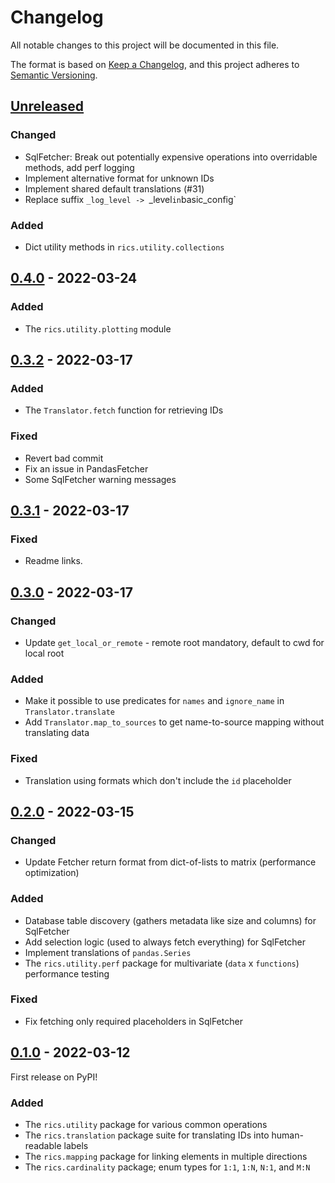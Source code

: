 # Changelog
All notable changes to this project will be documented in this file.

The format is based on [Keep a Changelog](https://keepachangelog.com/en/1.0.0/),
and this project adheres to [Semantic Versioning](https://semver.org/spec/v2.0.0.html).


## [Unreleased]
### Changed
- SqlFetcher: Break out potentially expensive operations into overridable methods, add perf logging
- Implement alternative format for unknown IDs
- Implement shared default translations (#31)
- Replace suffix `_log_level -> `_level` in `basic_config`

### Added
- Dict utility methods in `rics.utility.collections`

## [0.4.0] - 2022-03-24
### Added
- The `rics.utility.plotting` module

## [0.3.2] - 2022-03-17
### Added
- The `Translator.fetch` function for retrieving IDs

### Fixed
- Revert bad commit
- Fix an issue in PandasFetcher
- Some SqlFetcher warning messages

## [0.3.1] - 2022-03-17
### Fixed
- Readme links.

## [0.3.0] - 2022-03-17
### Changed
- Update `get_local_or_remote` - remote root mandatory, default to cwd for local root

### Added
- Make it possible to use predicates for `names` and `ignore_name` in `Translator.translate`
- Add `Translator.map_to_sources` to get name-to-source mapping without translating data

### Fixed
- Translation using formats which don't include the `id` placeholder

## [0.2.0] - 2022-03-15
### Changed
- Update Fetcher return format from dict-of-lists to matrix (performance optimization)

### Added
- Database table discovery (gathers metadata like size and columns) for SqlFetcher
- Add selection logic (used to always fetch everything) for SqlFetcher
- Implement translations of `pandas.Series`
- The `rics.utility.perf` package for multivariate (`data` x `functions`) performance testing

### Fixed
- Fix fetching only required placeholders in SqlFetcher

## [0.1.0] - 2022-03-12
First release on PyPI!

### Added
- The `rics.utility` package for various common operations
- The `rics.translation` package suite for translating IDs into human-readable labels
- The `rics.mapping` package for linking elements in multiple directions
- The `rics.cardinality` package; enum types for `1:1`, `1:N`, `N:1`, and `M:N`

[Unreleased]: https://github.com/rsundqvist/rics/compare/v0.4.0...HEAD
[0.4.0]: https://github.com/rsundqvist/rics/compare/v0.3.2...v0.4.0
[0.3.2]: https://github.com/rsundqvist/rics/compare/v0.3.1...v0.3.2
[0.3.1]: https://github.com/rsundqvist/rics/compare/v0.3.0...v0.3.1
[0.3.0]: https://github.com/rsundqvist/rics/compare/v0.2.0...v0.3.0
[0.2.0]: https://github.com/rsundqvist/rics/compare/v0.1.0...v0.2.0
[0.1.0]: https://github.com/rsundqvist/rics/compare/releases/tag/v0.1.0
